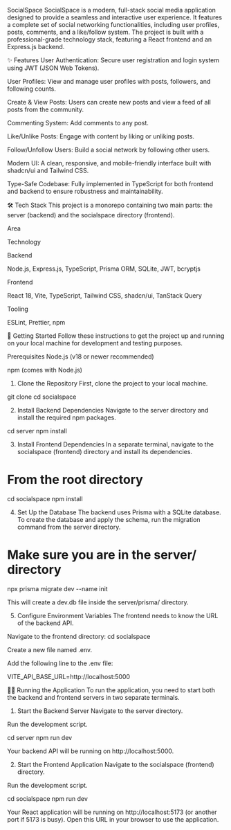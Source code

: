 SocialSpace
SocialSpace is a modern, full-stack social media application designed to provide a seamless and interactive user experience. It features a complete set of social networking functionalities, including user profiles, posts, comments, and a like/follow system. The project is built with a professional-grade technology stack, featuring a React frontend and an Express.js backend.

✨ Features
User Authentication: Secure user registration and login system using JWT (JSON Web Tokens).

User Profiles: View and manage user profiles with posts, followers, and following counts.

Create & View Posts: Users can create new posts and view a feed of all posts from the community.

Commenting System: Add comments to any post.

Like/Unlike Posts: Engage with content by liking or unliking posts.

Follow/Unfollow Users: Build a social network by following other users.

Modern UI: A clean, responsive, and mobile-friendly interface built with shadcn/ui and Tailwind CSS.

Type-Safe Codebase: Fully implemented in TypeScript for both frontend and backend to ensure robustness and maintainability.

🛠️ Tech Stack
This project is a monorepo containing two main parts: the server (backend) and the socialspace directory (frontend).

Area

Technology

Backend

Node.js, Express.js, TypeScript, Prisma ORM, SQLite, JWT, bcryptjs

Frontend

React 18, Vite, TypeScript, Tailwind CSS, shadcn/ui, TanStack Query

Tooling

ESLint, Prettier, npm

🚀 Getting Started
Follow these instructions to get the project up and running on your local machine for development and testing purposes.

Prerequisites
Node.js (v18 or newer recommended)

npm (comes with Node.js)

1. Clone the Repository
First, clone the project to your local machine.

git clone <your-repository-url>
cd socialspace

2. Install Backend Dependencies
Navigate to the server directory and install the required npm packages.

cd server
npm install

3. Install Frontend Dependencies
In a separate terminal, navigate to the socialspace (frontend) directory and install its dependencies.

# From the root directory
cd socialspace
npm install

4. Set Up the Database
The backend uses Prisma with a SQLite database. To create the database and apply the schema, run the migration command from the server directory.

# Make sure you are in the server/ directory
npx prisma migrate dev --name init

This will create a dev.db file inside the server/prisma/ directory.

5. Configure Environment Variables
The frontend needs to know the URL of the backend API.

Navigate to the frontend directory: cd socialspace

Create a new file named .env.

Add the following line to the .env file:

VITE_API_BASE_URL=http://localhost:5000

🏃‍♂️ Running the Application
To run the application, you need to start both the backend and frontend servers in two separate terminals.

1. Start the Backend Server
Navigate to the server directory.

Run the development script.

cd server
npm run dev

Your backend API will be running on http://localhost:5000.

2. Start the Frontend Application
Navigate to the socialspace (frontend) directory.

Run the development script.

cd socialspace
npm run dev

Your React application will be running on http://localhost:5173 (or another port if 5173 is busy). Open this URL in your browser to use the application.

